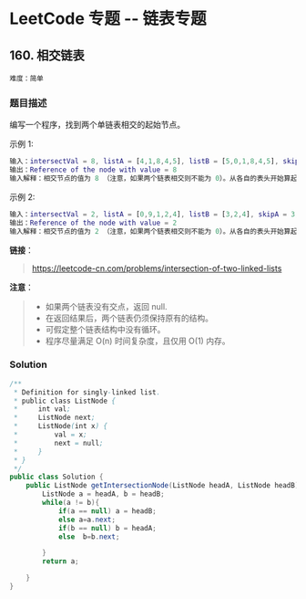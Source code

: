 # LeetCode 专题 -- 链表专题

## 160. 相交链表

`难度：简单`

### 题目描述

编写一个程序，找到两个单链表相交的起始节点。

示例 1:

```matlab
输入：intersectVal = 8, listA = [4,1,8,4,5], listB = [5,0,1,8,4,5], skipA = 2, skipB = 3
输出：Reference of the node with value = 8
输入解释：相交节点的值为 8 （注意，如果两个链表相交则不能为 0）。从各自的表头开始算起，链表 A 为 [4,1,8,4,5]，链表 B 为 [5,0,1,8,4,5]。在 A 中，相交节点前有 2 个节点；在 B 中，相交节点前有 3 个节点。
```

示例 2:

```matlab
输入：intersectVal = 2, listA = [0,9,1,2,4], listB = [3,2,4], skipA = 3, skipB = 1
输出：Reference of the node with value = 2
输入解释：相交节点的值为 2 （注意，如果两个链表相交则不能为 0）。从各自的表头开始算起，链表 A 为 [0,9,1,2,4]，链表 B 为 [3,2,4]。在 A 中，相交节点前有 3 个节点；在 B 中，相交节点前有 1 个节点。
```

**链接**：
> <https://leetcode-cn.com/problems/intersection-of-two-linked-lists>

**注意**：

> - 如果两个链表没有交点，返回 null.
> - 在返回结果后，两个链表仍须保持原有的结构。
> - 可假定整个链表结构中没有循环。
> - 程序尽量满足 O(n) 时间复杂度，且仅用 O(1) 内存。

### Solution

```java
/**
 * Definition for singly-linked list.
 * public class ListNode {
 *     int val;
 *     ListNode next;
 *     ListNode(int x) {
 *         val = x;
 *         next = null;
 *     }
 * }
 */
public class Solution {
    public ListNode getIntersectionNode(ListNode headA, ListNode headB) {
        ListNode a = headA, b = headB;
        while(a != b){
            if(a == null) a = headB;
            else a=a.next;
            if(b == null) b = headA;
            else  b=b.next;

        }
        return a;

    }
}
```

